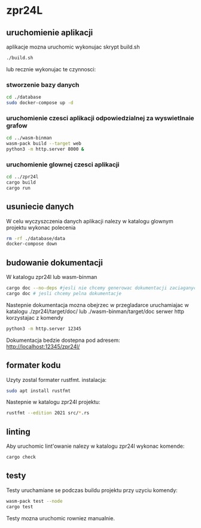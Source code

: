 # zpr24L

## uruchomienie aplikacji
aplikacje mozna uruchomic wykonujac skrypt build.sh
```bash
./build.sh
```

lub recznie wykonujac te czynnosci:

### stworzenie bazy danych
```bash
cd ./database
sudo docker-compose up -d
```

### uruchomienie czesci aplikacji odpowiedzialnej za wyswietlnaie grafow
```bash
cd ../wasm-binman
wasm-pack build --target web
python3 -m http.server 8000 &
```

### uruchomienie glownej czesci aplikacji
```bash
cd ../zpr24l
cargo build
cargo run
```

## usuniecie danych
W celu wyczyszczenia danych aplikacji nalezy w katalogu glownym projektu wykonac polecenia
```bash
rm -rf ./database/data
docker-compose down
```

## budowanie dokumentacji
W katalogu zpr24l lub wasm-binman
```bash
cargo doc --no-deps #jesli nie chcemy generowac dokumentacji zaciaganych bibliotek
cargo doc # jesli chcemy pelna dokumentacje
```
Nastepnie dokumentacja mozna obejrzec w przegladarce uruchamiajac w katalogu ./zpr24l/target/doc/ lub ./wasm-binman/target/doc serwer http korzystajac z komendy
```bash
python3 -m http.server 12345
```
Dokumentacja bedzie dostepna pod adresem:
[http://localhost:12345/zpr24l/](http://localhost:12345/zpr24l/)

## formater kodu
Uzyty zostal formater rustfmt.
instalacja:
```bash
sudo apt install rustfmt
```
Nastepnie w katalogu zpr24l projektu:
```bash
rustfmt --edition 2021 src/*.rs
```

## linting

Aby uruchomic lint'owanie nalezy w katalogu zpr24l wykonac komende:
```bash
cargo check
```

## testy
Testy uruchamiane se podczas buildu projektu przy uzyciu komendy:
```bash
wasm-pack test --node
cargo test
```
Testy mozna uruchomic rowniez manualnie.